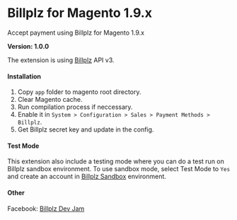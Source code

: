 # Billplz for Magento 1.9.x

Accept payment using Billplz for Magento 1.9.x

**Version: 1.0.0**

The extension is using [Billplz](https://www.billplz.com/) API v3.

#### Installation

1. Copy `app` folder to magento root directory.
1. Clear Magento cache.
1. Run compilation process if neccessary.
1. Enable it in `System > Configuration > Sales > Payment Methods > Billplz`.
1. Get Billplz secret key and update in the config.

#### Test Mode

This extension also include a testing mode where you can do a test run on Billplz sandbox environment. To use sandbox mode, select Test Mode to `Yes` and create an account in [Billplz Sandbox](https://www.billplz-sandbox.com) environment. 

#### Other

Facebook: [Billplz Dev Jam](https://www.facebook.com/groups/billplzdevjam/)
